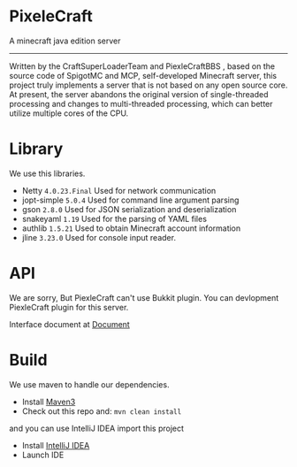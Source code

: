 # PixeleCraft

A minecraft java edition server

<hr>

Written by the CraftSuperLoaderTeam and PiexleCraftBBS , based on the source code of SpigotMC and MCP, self-developed Minecraft server, this project truly implements a server that is not based on any open source core.
At present, the server abandons the original version of single-threaded processing and changes to multi-threaded processing, which can better utilize multiple cores of the CPU.

# Library

We use this libraries.

* Netty `4.0.23.Final` Used for network communication
* jopt-simple `5.0.4` Used for command line argument parsing
* gson `2.8.0` Used for JSON serialization and deserialization
* snakeyaml `1.19` Used for the parsing of YAML files
* authlib `1.5.21` Used to obtain Minecraft account information
* jline `3.23.0` Used for console input reader.

# API

We are sorry, But PiexleCraft can't use Bukkit plugin. You can devlopment PiexleCraft plugin for this server.

Interface document at [Document](https://craftsuperloaderteam.github.io/PiexleCraftDoc)

# Build

We use maven to handle our dependencies.

* Install [Maven3](http://maven.apache.org/download.html)
* Check out this repo and: `mvn clean install`

and you can use IntelliJ IDEA import this project

* Install [IntelliJ IDEA](https://www.jetbrains.com/idea/download/)
* Launch IDE
